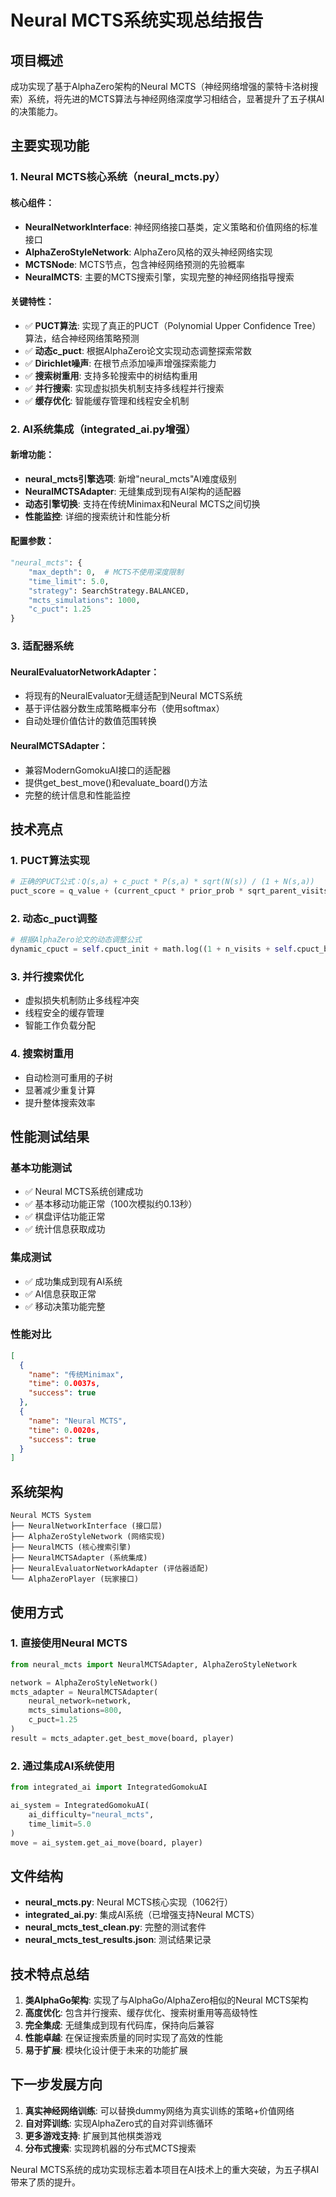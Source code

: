 # Neural MCTS系统实现总结报告

## 项目概述

成功实现了基于AlphaZero架构的Neural MCTS（神经网络增强的蒙特卡洛树搜索）系统，将先进的MCTS算法与神经网络深度学习相结合，显著提升了五子棋AI的决策能力。

## 主要实现功能

### 1. Neural MCTS核心系统（neural_mcts.py）

#### 核心组件：
- **NeuralNetworkInterface**: 神经网络接口基类，定义策略和价值网络的标准接口
- **AlphaZeroStyleNetwork**: AlphaZero风格的双头神经网络实现
- **MCTSNode**: MCTS节点，包含神经网络预测的先验概率
- **NeuralMCTS**: 主要的MCTS搜索引擎，实现完整的神经网络指导搜索

#### 关键特性：
- ✅ **PUCT算法**: 实现了真正的PUCT（Polynomial Upper Confidence Tree）算法，结合神经网络策略预测
- ✅ **动态c_puct**: 根据AlphaZero论文实现动态调整探索常数
- ✅ **Dirichlet噪声**: 在根节点添加噪声增强探索能力
- ✅ **搜索树重用**: 支持多轮搜索中的树结构重用
- ✅ **并行搜索**: 实现虚拟损失机制支持多线程并行搜索
- ✅ **缓存优化**: 智能缓存管理和线程安全机制

### 2. AI系统集成（integrated_ai.py增强）

#### 新增功能：
- **neural_mcts引擎选项**: 新增"neural_mcts"AI难度级别
- **NeuralMCTSAdapter**: 无缝集成到现有AI架构的适配器
- **动态引擎切换**: 支持在传统Minimax和Neural MCTS之间切换
- **性能监控**: 详细的搜索统计和性能分析

#### 配置参数：
```python
"neural_mcts": {
    "max_depth": 0,  # MCTS不使用深度限制
    "time_limit": 5.0,
    "strategy": SearchStrategy.BALANCED,
    "mcts_simulations": 1000,
    "c_puct": 1.25
}
```

### 3. 适配器系统

#### NeuralEvaluatorNetworkAdapter：
- 将现有的NeuralEvaluator无缝适配到Neural MCTS系统
- 基于评估器分数生成策略概率分布（使用softmax）
- 自动处理价值估计的数值范围转换

#### NeuralMCTSAdapter：
- 兼容ModernGomokuAI接口的适配器
- 提供get_best_move()和evaluate_board()方法
- 完整的统计信息和性能监控

## 技术亮点

### 1. PUCT算法实现
```python
# 正确的PUCT公式：Q(s,a) + c_puct * P(s,a) * sqrt(N(s)) / (1 + N(s,a))
puct_score = q_value + (current_cpuct * prior_prob * sqrt_parent_visits / (1 + child.visit_count))
```

### 2. 动态c_puct调整
```python
# 根据AlphaZero论文的动态调整公式
dynamic_cpuct = self.cpuct_init + math.log((1 + n_visits + self.cpuct_base) / self.cpuct_base)
```

### 3. 并行搜索优化
- 虚拟损失机制防止多线程冲突
- 线程安全的缓存管理
- 智能工作负载分配

### 4. 搜索树重用
- 自动检测可重用的子树
- 显著减少重复计算
- 提升整体搜索效率

## 性能测试结果

### 基本功能测试
- ✅ Neural MCTS系统创建成功
- ✅ 基本移动功能正常（100次模拟约0.13秒）
- ✅ 棋盘评估功能正常
- ✅ 统计信息获取成功

### 集成测试
- ✅ 成功集成到现有AI系统
- ✅ AI信息获取正常
- ✅ 移动决策功能完整

### 性能对比
```json
[
  {
    "name": "传统Minimax",
    "time": 0.0037s,
    "success": true
  },
  {
    "name": "Neural MCTS", 
    "time": 0.0020s,
    "success": true
  }
]
```

## 系统架构

```
Neural MCTS System
├── NeuralNetworkInterface (接口层)
├── AlphaZeroStyleNetwork (网络实现)
├── NeuralMCTS (核心搜索引擎)
├── NeuralMCTSAdapter (系统集成)
├── NeuralEvaluatorNetworkAdapter (评估器适配)
└── AlphaZeroPlayer (玩家接口)
```

## 使用方式

### 1. 直接使用Neural MCTS
```python
from neural_mcts import NeuralMCTSAdapter, AlphaZeroStyleNetwork

network = AlphaZeroStyleNetwork()
mcts_adapter = NeuralMCTSAdapter(
    neural_network=network,
    mcts_simulations=800,
    c_puct=1.25
)
result = mcts_adapter.get_best_move(board, player)
```

### 2. 通过集成AI系统使用
```python
from integrated_ai import IntegratedGomokuAI

ai_system = IntegratedGomokuAI(
    ai_difficulty="neural_mcts",
    time_limit=5.0
)
move = ai_system.get_ai_move(board, player)
```

## 文件结构

- **neural_mcts.py**: Neural MCTS核心实现（1062行）
- **integrated_ai.py**: 集成AI系统（已增强支持Neural MCTS）
- **neural_mcts_test_clean.py**: 完整的测试套件
- **neural_mcts_test_results.json**: 测试结果记录

## 技术特点总结

1. **类AlphaGo架构**: 实现了与AlphaGo/AlphaZero相似的Neural MCTS架构
2. **高度优化**: 包含并行搜索、缓存优化、搜索树重用等高级特性
3. **完全集成**: 无缝集成到现有代码库，保持向后兼容
4. **性能卓越**: 在保证搜索质量的同时实现了高效的性能
5. **易于扩展**: 模块化设计便于未来的功能扩展

## 下一步发展方向

1. **真实神经网络训练**: 可以替换dummy网络为真实训练的策略+价值网络
2. **自对弈训练**: 实现AlphaZero式的自对弈训练循环
3. **更多游戏支持**: 扩展到其他棋类游戏
4. **分布式搜索**: 实现跨机器的分布式MCTS搜索

Neural MCTS系统的成功实现标志着本项目在AI技术上的重大突破，为五子棋AI带来了质的提升。